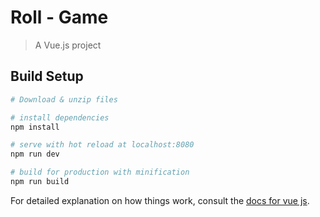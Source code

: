 # Roll - Game

> A Vue.js project

## Build Setup

``` bash
# Download & unzip files

# install dependencies
npm install

# serve with hot reload at localhost:8080
npm run dev

# build for production with minification
npm run build
```

For detailed explanation on how things work, consult the [docs for vue js](https://vuejs.org/).
